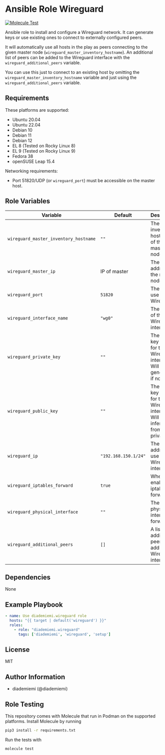 Ansible Role Wireguard
=========

[![Molecule Test](https://github.com/diademiemi/ansible_role_wireguard/actions/workflows/molecule.yml/badge.svg)](https://github.com/diademiemi/ansible_role_wireguard/actions/workflows/molecule.yml)

Ansible role to install and configure a Wireguard network. It can generate keys or use existing ones to connect to externally configured peers.  

It will automatically use all hosts in the play as peers connecting to the given master node (`wireguard_master_inventory_hostname`). An additional list of peers can be added to the Wireguard interface with the `wireguard_additional_peers` variable.  

You can use this just to connect to an existing host by omitting the `wireguard_master_inventory_hostname` variable and just using the `wireguard_additional_peers` variable.  


Requirements
------------
These platforms are supported:
- Ubuntu 20.04
- Ubuntu 22.04
- Debian 10
- Debian 11
- Debian 12
- EL 8 (Tested on Rocky Linux 8)
- EL 9 (Tested on Rocky Linux 9)
- Fedora 38
- openSUSE Leap 15.4

Networking requirements:  
- Port 51820/UDP (or `wireguard_port`) must be accessible on the master host.  

Role Variables
--------------

| Variable | Default | Description |
|----------|---------|-------------|
| `wireguard_master_inventory_hostname` | `""` | The inventory hostname of the master node. |
| `wireguard_master_ip` | IP of master | The IP address of the master node. |
| `wireguard_port` | `51820` | The port to use for Wireguard. |
| `wireguard_interface_name` | `"wg0"` | The name of the Wireguard interface. |
| `wireguard_private_key` | `""` | The private key to use for the Wireguard interface. Will be generated if not set. |
| `wireguard_public_key` | `""` | The public key to use for the Wireguard interface. Will be inferred from private key. |
| `wireguard_ip` | `"192.168.150.1/24"` | The IP address to use for the Wireguard interface. |
| `wireguard_iptables_forward` | `true` | Whether to enable iptables forwarding. |
| `wireguard_physical_interface` | `""` | The physical interface to forward to |
| `wireguard_additional_peers` | `[]` | A list of additional peers to add to the Wireguard interface. |

Dependencies
------------
<!-- List dependencies on other roles or criteria -->
None

Example Playbook
----------------

```yaml
- name: Use diademiemi.wireguard role
  hosts: "{{ target | default('wireguard') }}"
  roles:
    - role: "diademiemi.wireguard"
      tags: ['diademiemi', 'wireguard', 'setup']
```

License
-------

MIT

Author Information
------------------

- diademiemi (@diademiemi)

Role Testing
------------

This repository comes with Molecule that run in Podman on the supported platforms.
Install Molecule by running

```bash
pip3 install -r requirements.txt
```

Run the tests with

```bash
molecule test
```
